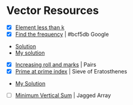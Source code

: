 # Vector Resources

* [X] [Element less than k](https://practice.geeksforgeeks.org/problems/elements-less-than-k/1) 
* [X] [Find the frequency](https://practice.geeksforgeeks.org/problems/find-the-frequency/1) | #bcf5db Google
 * [Solution](https://www.youtube.com/watch?v=G2qGmOyDzCY)
 * [My solution](https://github.com/anuanu0-0/data-structures-and-algorithms/blob/master/STL/Vector/FindTheFrequency.cpp)
* [X] [Increasing roll and marks](https://practice.geeksforgeeks.org/problems/increasing-roll-and-marks/1) |  Pairs
* [X] [Prime at prime index](https://practice.geeksforgeeks.org/problems/prime-at-prime-index/1) | Sieve of Eratosthenes 
 * [My Solution](https://github.com/anuanu0-0/data-structures-and-algorithms/blob/master/STL/Vector/PrimeAtPrimeIndex.cpp)
* [ ] [Minimum Vertical Sum](https://practice.geeksforgeeks.org/problems/minimum-vertical-sum/1) | Jagged Array
